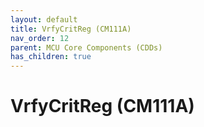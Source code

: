 ```yaml
---
layout: default
title: VrfyCritReg (CM111A)
nav_order: 12
parent: MCU Core Components (CDDs)
has_children: true
---
```

# VrfyCritReg (CM111A)
